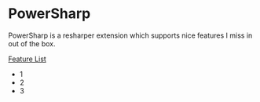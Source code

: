 # PowerSharp

PowerSharp is a resharper extension which supports nice features I miss in out of the box.

<ins>Feature List</ins>

- 1
- 2
- 3
